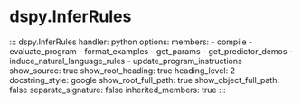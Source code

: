 # dspy.InferRules

<!-- START_API_REF -->
::: dspy.InferRules
    handler: python
    options:
        members:
            - compile
            - evaluate_program
            - format_examples
            - get_params
            - get_predictor_demos
            - induce_natural_language_rules
            - update_program_instructions
        show_source: true
        show_root_heading: true
        heading_level: 2
        docstring_style: google
        show_root_full_path: true
        show_object_full_path: false
        separate_signature: false
        inherited_members: true
:::
<!-- END_API_REF -->
